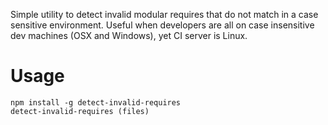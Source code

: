 Simple utility to detect invalid modular requires that do not match in a case sensitive environment. Useful when developers are all on case insensitive dev machines (OSX and Windows), yet CI server is Linux.

Usage
===

    npm install -g detect-invalid-requires
    detect-invalid-requires (files)
